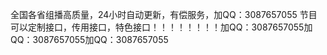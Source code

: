 全国各省组播高质量，24小时自动更新，有偿服务，加QQ：3087657055  节目可以定制接口，传用接口，特色接口！！！！！！！！加QQ：3087657055加QQ：3087657055加QQ：3087657055
